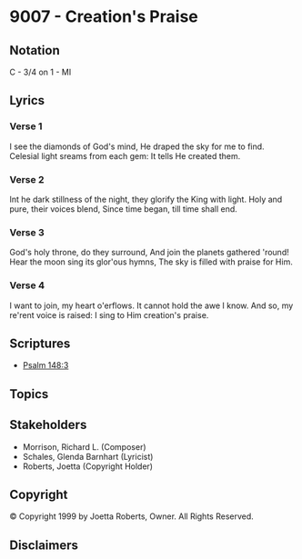 # 9007 - Creation's Praise

## Notation

C - 3/4 on 1 - MI

## Lyrics

### Verse 1

I see the diamonds of God's mind, He draped the sky for me to find. Celesial light sreams from each gem: It tells He created them.

### Verse 2

Int he dark stillness of the night, they glorify the King with light. Holy and pure, their voices blend, Since time began, till time shall end.

### Verse 3

God's holy throne, do they surround, And join the planets gathered 'round! Hear the moon sing its glor'ous hymns, The sky is filled with praise for Him.

### Verse 4

I want to join, my heart o'erflows. It cannot hold the awe I know. And so, my re'rent voice is raised: I sing to Him creation's praise.


## Scriptures

- [Psalm 148:3](https://www.biblegateway.com/passage/?search=Psalm%20148%3A3)

## Topics


## Stakeholders

- Morrison, Richard L. (Composer)
- Schales, Glenda Barnhart (Lyricist)
- Roberts, Joetta (Copyright Holder)

## Copyright

© Copyright 1999 by Joetta Roberts, Owner. All Rights Reserved.


## Disclaimers


